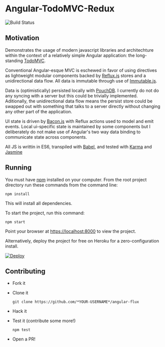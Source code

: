 # Angular-TodoMVC-Redux

![Build Status](https://travis-ci.org/javamonn/Angular-TodoMVC-Redux.svg?branch=master)

## Motivation

Demonstrates the usage of modern javascript libraries and architechture within the
context of a relatively simple Angular application: the long-standing [TodoMVC](http://todomvc.com/).

Conventional Angular-esque MVC is eschewed in favor of using directives as lightweight 
modular components backed by [Reflux.js](https://github.com/spoike/refluxjs) stores and 
a unidirectional data flow. All data is immutable through use of [Immutable.js](https://github.com/facebook/immutable-js).

Data is (optimistically) persisted locally with [PouchDB](https://github.com/pouchdb/pouchdb). I 
currently do not do any syncing with a server but this could be trivially implemented.
Aditionally, the unidirectional data flow means the persist store could be swapped out
with something that talks to a server directly without changing any other part of the
application.

UI state is driven by [Bacon.js](https://github.com/baconjs/bacon.js/) with
Reflux actions used to model and emit events. Local ui-specific state is maintained by 
some components but I deliberately do not make use of Angular's two way data binding to
communicate state across components.

All JS is writtin in ES6, transpiled with [Babel](https://github.com/babel/babel), and tested
with [Karma](https://github.com/karma-runner/karma) and [Jasmine](https://github.com/jasmine/jasmine)

## Running

You must have [npm](https://www.npmjs.org/) installed on your computer.
From the root project directory run these commands from the command line:

    npm install

This will install all dependencies.

To start the project, run this command:

    npm start

Point your browser at [https://localhost:8000](https://localhost:8000) to
view the project.

Alternatively, deploy the project for free on Heroku for a zero-configuration install.

[![Deploy](https://www.herokucdn.com/deploy/button.png)](https://heroku.com/deploy)

## Contributing

- Fork it

- Clone it
    ```
    git clone https://github.com/*YOUR-USERNAME*/angular-flux
    ```

- Hack it

- Test it (contribute some more!)
    ```
    npm test
    ```

- Open a PR!

